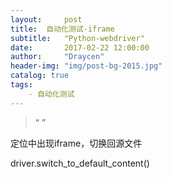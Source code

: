 ```yaml
---
layout:     post
title:  自动化测试-iframe
subtitle:   "Python-webdriver"
date:       2017-02-22 12:00:00
author:     "Draycen"
header-img: "img/post-bg-2015.jpg"
catalog: true
tags:
    - 自动化测试
---
```


> “ ”

定位中出现iframe，切换回源文件

driver.switch_to_default_content()  
	

